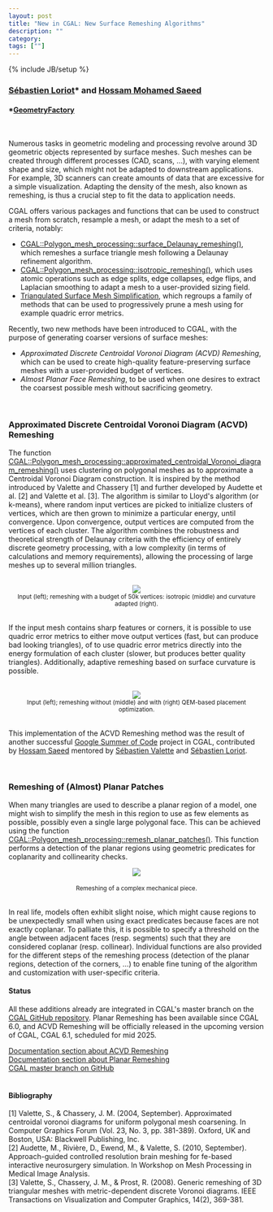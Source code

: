 ```yaml
---
layout: post
title: "New in CGAL: New Surface Remeshing Algorithms"
description: ""
category:
tags: [""]
---
```

{% include JB/setup %}

<h3><a href="https://geometryfactory.com/who-we-are/">Sébastien Loriot</a>&#42; and
<a href="https://www.linkedin.com/in/hossam-saeed-1abab91b3/">Hossam Mohamed Saeed</a>
</h3>
<h4>&#42;<a href="https://geometryfactory.com/">GeometryFactory</a></h4>

<br>
<p>Numerous tasks in geometric modeling and processing revolve around 3D geometric objects
represented by surface meshes. Such meshes can be created through different processes (CAD, scans, ...),
with varying element shape and size, which might not be adapted to downstream applications. For example,
3D scanners can create amounts of data that are excessive for a simple visualization.
Adapting the density of the mesh, also known as remeshing, is thus a crucial step to fit the data
to application needs.<p>

<p>CGAL offers various packages and functions that can be used to construct a mesh from scratch,
resample a mesh, or adapt the mesh to a set of criteria, notably:
<ul>
  <li><a href="https://doc.cgal.org/6.1/Polygon_mesh_processing/index.html#mesh3rem">CGAL::Polygon_mesh_processing::surface_Delaunay_remeshing()</a>, which remeshes a surface triangle mesh following a Delaunay refinement algorithm.</li>
  <li><a href="https://doc.cgal.org/6.1/Polygon_mesh_processing/index.html#isorem">CGAL::Polygon_mesh_processing::isotropic_remeshing()</a>, which uses atomic operations
  such as edge splits, edge collapses, edge flips, and Laplacian smoothing to adapt a mesh
  to a user-provided sizing field.</li>
  <li><a href="https://doc.cgal.org/6.1/Surface_mesh_simplification/index.html#Chapter_Triangulated_Surface_Mesh_Simplification">Triangulated Surface Mesh Simplification</a>, which regroups a family of methods that can be used to progressively prune a mesh using for example
  quadric error metrics.</li>
</ul>
</p>

<p>Recently, two new methods have been introduced to CGAL, with the purpose of generating coarser
versions of surface meshes:
<ul>
  <li><i>Approximated Discrete Centroidal Voronoi Diagram (ACVD) Remeshing</i>, which can be used to create high-quality feature-preserving surface meshes with a user-provided budget of vertices.</li>
  <li><i>Almost Planar Face Remeshing</i>, to be used when one desires to extract the coarsest
  possible mesh without sacrificing geometry.</li>
</ul>
</p>

<br>
<h3>Approximated Discrete Centroidal Voronoi Diagram (ACVD) Remeshing</h3>

<p>The function <a href="https://doc.cgal.org/6.1/Polygon_mesh_processing/group__PkgPolygonMeshProcessingRef.html#gaed23e63b12c7fe8268927d17b4d379f1">CGAL::Polygon_mesh_processing::approximated_centroidal_Voronoi_diagram_remeshing()</a> uses clustering on polygonal meshes as to approximate a Centroidal Voronoi
Diagram construction. It is inspired by the method introduced by Valette and Chassery [1] and further
developed by Audette et al. [2] and Valette et al. [3]. The algorithm is similar to Lloyd's algorithm
(or k-means), where random input vertices are picked to initialize clusters of vertices, which are
then grown to minimize a particular energy, until convergence. Upon convergence, output vertices are
computed from the vertices of each cluster. The algorithm combines the robustness and theoretical
strength of Delaunay criteria with the efficiency of entirely discrete geometry processing,
with a low complexity (in terms of calculations and memory requirements),
allowing the processing of large meshes up to several million triangles.</p>

<br>
<div style="text-align:center;">
  <a href="../../../../images/ACVD_ex.png"><img src="../../../../images/ACVD_ex.png" style="max-width:95%"/></a>
  <br><small>Input (left); remeshing with a budget of 50k vertices: isotropic (middle) and curvature adapted (right).</small>
</div>

<br>
<p>If the input mesh contains sharp features or corners, it is possible to use quadric error metrics to either move output vertices (fast, but can produce bad looking triangles), of to use quadric error metrics directly into the energy formulation of each cluster (slower, but produces better quality triangles). Additionally, adaptive remeshing based on surface curvature is possible.</p>

<br>
<div style="text-align:center;">
  <a href="../../../../images/ACVD_qem.png"><img src="../../../../images/ACVD_qem.png" style="max-width:95%"/></a>
  <br><small>Input (left); remeshing without (middle) and with (right) QEM-based placement optimization.</small>
</div>
<br>

<p>This implementation of the ACVD Remeshing method was the result of another successful
<a href="https://summerofcode.withgoogle.com/archive/2023/projects/VrwwMSuN">Google Summer of Code</a> project in CGAL,
contributed by <a href="https://www.linkedin.com/in/hossam-saeed-1abab91b3/">Hossam Saeed</a>
mentored by <a href="https://www.creatis.insa-lyon.fr/~valette/public/">Sébastien Valette</a>
and <a href="https://geometryfactory.com/who-we-are/">Sébastien Loriot</a>.</p>

<br>
<h3>Remeshing of (Almost) Planar Patches</h3>

<p>When many triangles are used to describe a planar region of a model, one might wish to simplify
the mesh in this region to use as few elements as possible, possibly even a single large polygonal face.
This can be achieved using the function
<a href="https://doc.cgal.org/6.1/Polygon_mesh_processing/group__PMP__meshing__grp.html#ga7fca6fa2db94560ab6d32e6a77fc35b6">CGAL::Polygon_mesh_processing::remesh_planar_patches()</a>.
This function performs a detection of the planar regions using geometric predicates for coplanarity
and collinearity checks.</p>

<div style="text-align:center;">
  <a href="../../../../images/planar_remeshing.png"><img src="../../../../images/planar_remeshing.png" style="max-width:95%"/></a><br>
  <br><small>Remeshing of a complex mechanical piece.</small>
</div>

<br>
<p>In real life, models often exhibit slight noise, which might cause regions to be unexpectedly
small when using exact predicates because faces are not exactly coplanar. To palliate this, it is possible to specify
a threshold on the angle between adjacent faces (resp. segments) such that they are considered coplanar (resp. collinear).
Individual functions are also provided for the different steps of the remeshing process (detection
of the planar regions, detection of the corners, ...) to enable fine tuning of the algorithm
and customization with user-specific criteria.</p>

<h4>Status</h4>

<p>All these additions already are integrated in CGAL's master branch on the
<a href="https://github.com/CGAL/cgal/">CGAL GitHub repository</a>. Planar Remeshing has been
available since CGAL 6.0, and ACVD Remeshing will be officially released
in the upcoming version of CGAL, CGAL 6.1, scheduled for mid 2025.</p>

<i class="bi bi-book"></i>
<a href="https://doc.cgal.org/6.1/Polygon_mesh_processing/index.html#acvdrem">Documentation section about ACVD Remeshing</a>
<br>
<i class="bi bi-book"></i>
<a href="https://doc.cgal.org/6.1/Polygon_mesh_processing/index.html#decimate">Documentation section about Planar Remeshing</a>
<br>
<i class="bi bi-arrow-down-circle"></i>
<a href="https://github.com/CGAL/cgal/tree/master">CGAL master branch on GitHub</a>
<br><br>

<h4>Bibliography</h4>

<p>
[1] Valette, S., & Chassery, J. M. (2004, September). Approximated centroidal voronoi diagrams for uniform polygonal mesh coarsening. In Computer Graphics Forum (Vol. 23, No. 3, pp. 381-389). Oxford, UK and Boston, USA: Blackwell Publishing, Inc.
<br>
[2] Audette, M., Rivière, D., Ewend, M., & Valette, S. (2010, September). Approach-guided controlled resolution brain meshing for fe-based interactive neurosurgery simulation. In Workshop on Mesh Processing in Medical Image Analysis.
<br>
[3] Valette, S., Chassery, J. M., & Prost, R. (2008). Generic remeshing of 3D triangular meshes with metric-dependent discrete Voronoi diagrams. IEEE Transactions on Visualization and Computer Graphics, 14(2), 369-381.
</p>

